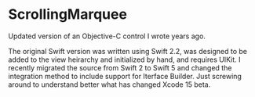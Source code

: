 # ScrollingMarquee
Updated version of an Objective-C control I wrote years ago.

The original Swift version was written using Swift 2.2, was designed to be added to the view heirarchy and initialized by hand, and requires UIKit. I recently migrated the source from Swift 2 to Swift 5 and changed the integration method to include support for Iterface Builder. Just screwing around to understand better what has changed Xcode 15 beta.
